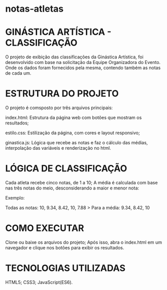 # notas-atletas
# GINÁSTICA ARTÍSTICA - CLASSIFICAÇÃO

O projeto de exibição das classificações da Ginástica Artística, foi desenvolvido com base na solicitação da Equipe Organizadora do Evento. Onde os dados foram fornecidos pela mesma, contendo também as notas de cada um.

# ESTRUTURA DO PROJETO

O projeto é comsposto por três arquivos principais:

index.html: Estrutura da página web com botões que mostram os resultados;

estilo.css: Estilização da página, com cores e layout responsivo;

ginastica.js: Lógica que recebe as notas e faz o cálculo das médias, interpolação das variáveis e renderização no html.

# LÓGICA DE CLASSIFICAÇÃO 

Cada atleta recebe cinco notas, de 1 a 10; 
A média é calculada com base nas três notas do meio, desconsiderando a maior e menor nota:

Exemplo:

Todas as notas: 10, 9.34, 8.42, 10, 7.88 > Para a média: 9.34, 8.42, 10

# COMO EXECUTAR 

Clone ou baixe os arquivos do projeto;
Após isso, abra o index.html em um navegador e clique nos botões para exibir os resultados.

# TECNOLOGIAS UTILIZADAS 

HTML5;
CSS3;
JavaScript(ES6).


